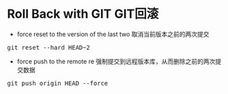 Roll Back with GIT GIT回滚
==============
* force reset to the version of the last two 
 取消当前版本之前的两次提交
<pre>
git reset --hard HEAD~2 
</pre>
* force push to the remote re
 强制提交到远程版本库，从而删除之前的两次提交数据
<pre>
git push origin HEAD --force
</pre>
